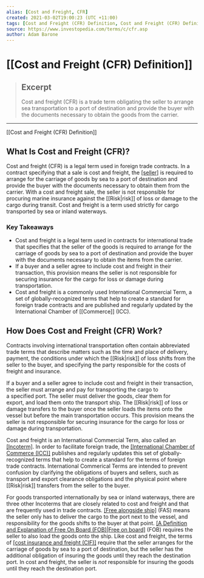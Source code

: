 ```yaml
---
alias: [Cost and Freight, CFR]
created: 2021-03-02T19:00:23 (UTC +11:00)
tags: [Cost and Freight (CFR) Definition, Cost and Freight (CFR) Definition]
source: https://www.investopedia.com/terms/c/cfr.asp
author: Adam Barone
---
```


# [[Cost and Freight (CFR) Definition]]

> ## Excerpt
> Cost and freight (CFR) is a trade term obligating the seller to arrange sea transportation to a port of destination and provide the buyer with the documents necessary to obtain the goods from the carrier.

---

[[Cost and Freight (CFR) Definition]]
## What Is Cost and Freight (CFR)?

Cost and freight (CFR) is a legal term used in foreign trade contracts. In a contract specifying that a sale is cost and freight, the [[seller]](https://www.investopedia.com/terms/s/seller.asp) is required to arrange for the carriage of goods by sea to a port of destination and provide the buyer with the documents necessary to obtain them from the carrier. With a cost and freight sale, the seller is not responsible for procuring marine insurance against the [[Risk|risk]] of loss or damage to the cargo during transit. Cost and freight is a term used strictly for cargo transported by sea or inland waterways.

### Key Takeaways

-   Cost and freight is a legal term used in contracts for international trade that specifies that the seller of the goods is required to arrange for the carriage of goods by sea to a port of destination and provide the buyer with the documents necessary to obtain the items from the carrier.
-   If a buyer and a seller agree to include cost and freight in their transaction, this provision means the seller is not responsible for securing insurance for the cargo for loss or damage during transportation.
-   Cost and freight is a commonly used International Commercial Term, a set of globally-recognized terms that help to create a standard for foreign trade contracts and are published and regularly updated by the International Chamber of [[Commerce]] (ICC).

## How Does Cost and Freight (CFR) Work?

Contracts involving international transportation often contain abbreviated trade terms that describe matters such as the time and place of delivery, payment, the conditions under which the [[Risk|risk]] of loss shifts from the seller to the buyer, and specifying the party responsible for the costs of freight and insurance.

If a buyer and a seller agree to include cost and freight in their transaction, the seller must arrange and pay for transporting the cargo to a specified port. The seller must deliver the goods, clear them for export, and load them onto the transport ship. The [[Risk|risk]] of loss or damage transfers to the buyer once the seller loads the items onto the vessel but before the main transportation occurs. This provision means the seller is not responsible for securing insurance for the cargo for loss or damage during transportation.

Cost and freight is an International Commercial Term, also called an [[Incoterm]](https://www.investopedia.com/terms/i/incoterms.asp). In order to facilitate foreign trade, the [[International Chamber of Commerce (ICC)]](https://www.investopedia.com/terms/i/international-chamber-of-[[Commerce|commerce]]-icc.asp) publishes and regularly updates this set of globally-recognized terms that help to create a standard for the terms of foreign trade contracts. International Commerical Terms are intended to prevent confusion by clarifying the obligations of buyers and sellers, such as transport and export clearance obligations and the physical point where [[Risk|risk]] transfers from the seller to the buyer.

For goods transported internationally by sea or inland waterways, there are three other Incoterms that are closely related to cost and freight and that are frequently used in trade contracts. [[Free alongside ship]](https://www.investopedia.com/terms/f/fas.asp) (FAS) means the seller only has to deliver the cargo to the port next to the vessel, and responsibility for the goods shifts to the buyer at that point. [[A Definition and Explanation of Free On Board (FOB)|Free on board]](https://www.investopedia.com/terms/f/fob.asp) (FOB) requires the seller to also load the goods onto the ship. Like cost and freight, the terms of [[cost insurance and freight (CIF)]](https://www.investopedia.com/ask/answers/072815/what-difference-between-cost-and-freight-cfr-and-cost-insurance-and-freight-cif.asp) require that the seller arranges for the carriage of goods by sea to a port of destination, but the seller has the additional obligation of insuring the goods until they reach the destination port. In cost and freight, the seller is _not_ responsible for insuring the goods until they reach the destination port.
